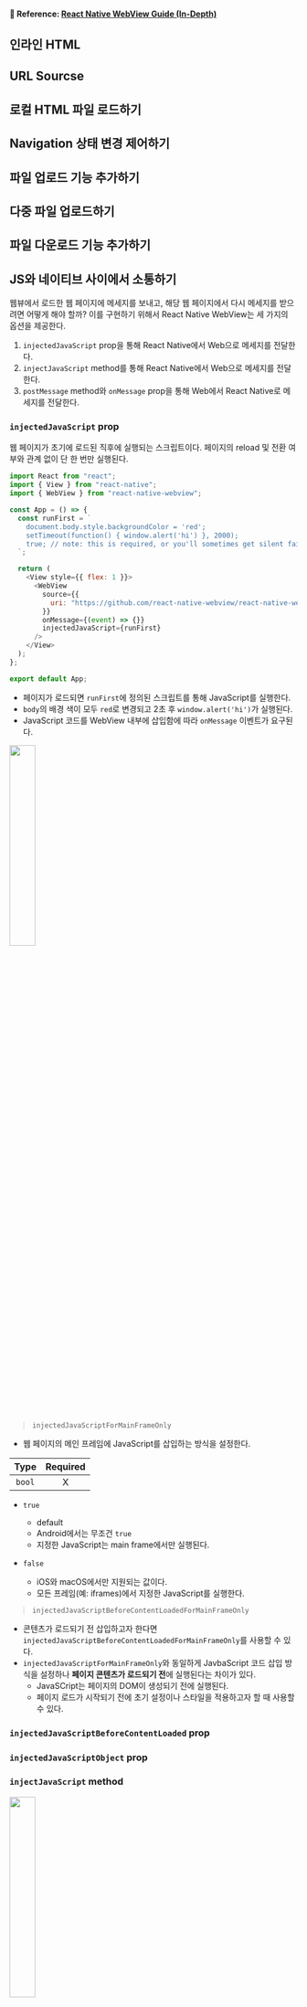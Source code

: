 #### 🔎 Reference: [React Native WebView Guide (In-Depth)](https://github.com/react-native-webview/react-native-webview/blob/master/docs/Guide.md)

## 인라인 HTML

## URL Sourcse

## 로컬 HTML 파일 로드하기

## Navigation 상태 변경 제어하기

## 파일 업로드 기능 추가하기

## 다중 파일 업로드하기

## 파일 다운로드 기능 추가하기

## JS와 네이티브 사이에서 소통하기

웹뷰에서 로드한 웹 페이지에 메세지를 보내고, 해당 웹 페이지에서 다시 메세지를 받으려면 어떻게 해야 할까? 이를 구현하기 위해서 React Native WebView는 세 가지의 옵션을 제공한다.

1. `injectedJavaScript` prop을 통해 React Native에서 Web으로 메세지를 전달한다.
2. `injectJavaScript` method를 통해 React Native에서 Web으로 메세지를 전달한다.
3. `postMessage` method와 `onMessage` prop을 통해 Web에서 React Native로 메세지를 전달한다.

### `injectedJavaScript` prop

웹 페이지가 초기에 로드된 직후에 실행되는 스크립트이다. 페이지의 reload 및 전환 여부와 관계 없이 단 한 번만 실행된다.

```js
import React from "react";
import { View } from "react-native";
import { WebView } from "react-native-webview";

const App = () => {
  const runFirst = `
    document.body.style.backgroundColor = 'red';
    setTimeout(function() { window.alert('hi') }, 2000);
    true; // note: this is required, or you'll sometimes get silent failures
  `;

  return (
    <View style={{ flex: 1 }}>
      <WebView
        source={{
          uri: "https://github.com/react-native-webview/react-native-webview",
        }}
        onMessage={(event) => {}}
        injectedJavaScript={runFirst}
      />
    </View>
  );
};

export default App;
```

- 페이지가 로드되면 `runFirst`에 정의된 스크립트를 통해 JavaScript를 실행한다.
- `body`의 배경 색이 모두 `red`로 변경되고 2초 후 `window.alert('hi')`가 실행된다.
- JavaScript 코드를 WebView 내부에 삽입함에 따라 `onMessage` 이벤트가 요구된다.

<img src="https://github.com/user-attachments/assets/4c339c38-79a0-4208-b3e8-625e4af444df" width="30%"/>

> `injectedJavaScriptForMainFrameOnly`

- 웹 페이지의 메인 프레임에 JavaScript를 삽입하는 방식을 설정한다.

|  Type  | Required |
| :----: | :------: |
| `bool` |    X     |

- `true`

  - default
  - Android에서는 무조건 `true`
  - 지정한 JavaScript는 main frame에서만 실행된다.

- `false`
  - iOS와 macOS에서만 지원되는 값이다.
  - 모든 프레임(예: iframes)에서 지정한 JavaScript를 실행한다.

> `injectedJavaScriptBeforeContentLoadedForMainFrameOnly`

- 콘텐츠가 로드되기 전 삽입하고자 한다면 `injectedJavaScriptBeforeContentLoadedForMainFrameOnly`를 사용할 수 있다.
- `injectedJavaScriptForMainFrameOnly`와 동일하게 JavbaScript 코드 삽입 방식을 설정하나 **페이지 콘텐츠가 로드되기 전**에 실행된다는 차이가 있다.
  - JavaSCript는 페이지의 DOM이 생성되기 전에 실행된다.
  - 페이지 로드가 시작되기 전에 초기 설정이나 스타일을 적용하고자 할 때 사용할 수 있다.

### `injectedJavaScriptBeforeContentLoaded` prop

### `injectedJavaScriptObject` prop

### `injectJavaScript` method

<img src="https://github.com/user-attachments/assets/8ff39efa-fe8d-4c4f-a5f4-a22dfeffeeaa" width="30%"/>

![image]()

### `window.ReactNativeWebView.postMessage` method와 `onMessage` prop

<img src="https://github.com/user-attachments/assets/8d8c3107-c5a5-465a-a04f-016ada81adfb" width="30%"/>

## 커스텀 헤더, 세션, 쿠키로 작업하기

## 페이지 전환 제스처와 버튼 구현하기
